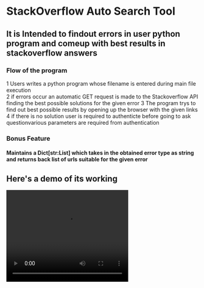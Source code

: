 
# StackOverflow Auto Search Tool
 
## It is Intended to findout errors in user python program and comeup with best results in stackoverflow answers

### Flow of the program

 1 Users writes a python program whose filename is entered during main file execution  
 2 if errors occur an automatic GET request is made to the Stackoverflow API finding the best  possible solutions for the given error 
 3 The program trys to find out best possible results by opening up the browser with the given links 
 4 if there is no solution user is required to authenticte  before going to ask questionvarious parameters are required from authentication 

### Bonus Feature

####  Maintains a Dict[str:List] which takes in the obtained error type as string and returns back list of urls suitable for the given error 
 
## Here's a demo of its working

<a href="https://user-images.githubusercontent.com/56113657/104712192-444b9d00-5748-11eb-9e6c-383fd3e2dbdc.mp4"> <video controls src="https://user-images.githubusercontent.com/56113657/104712192-444b9d00-5748-11eb-9e6c-383fd3e2dbdc.mp4" width="320" height="240" alt="Demo Video"> </video> </a>
